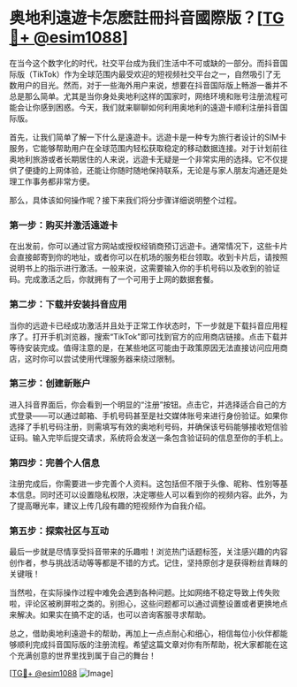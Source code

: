 # 奥地利遠遊卡怎麽註冊抖音國際版？[[TG💪+ @esim1088](https://t.me/s/esim1088)]

在当今这个数字化的时代，社交平台成为我们生活中不可或缺的一部分。而抖音国际版（TikTok）作为全球范围内最受欢迎的短视频社交平台之一，自然吸引了无数用户的目光。然而，对于一些海外用户来说，想要在抖音国际版上畅游一番并不总是那么简单。尤其是当你身处奥地利这样的国家时，网络环境和账号注册流程可能会让你感到困惑。今天，我们就来聊聊如何利用奥地利的遠遊卡顺利注册抖音国际版。

首先，让我们简单了解一下什么是遠遊卡。远遊卡是一种专为旅行者设计的SIM卡服务，它能够帮助用户在全球范围内轻松获取稳定的移动数据连接。对于计划前往奥地利旅游或者长期居住的人来说，远遊卡无疑是一个非常实用的选择。它不仅提供了便捷的上网体验，还能让你随时随地保持联系，无论是与家人朋友沟通还是处理工作事务都非常方便。

那么，具体该如何操作呢？接下来我们将分步骤详细说明整个过程。

### 第一步：购买并激活遠遊卡

在出发前，你可以通过官方网站或授权经销商预订远遊卡。通常情况下，这些卡片会直接邮寄到你的地址，或者你可以在机场的服务柜台领取。收到卡片后，请按照说明书上的指示进行激活。一般来说，这需要输入你的手机号码以及收到的验证码。完成激活之后，你就拥有了一个可用于上网的数据套餐。

### 第二步：下载并安装抖音应用

当你的远遊卡已经成功激活并且处于正常工作状态时，下一步就是下载抖音应用程序了。打开手机浏览器，搜索“TikTok”即可找到官方的应用商店链接。点击下载并等待安装完成。值得注意的是，在某些地区可能由于政策原因无法直接访问应用商店，这时你可以尝试使用代理服务器来绕过限制。

### 第三步：创建新账户

进入抖音界面后，你会看到一个明显的“注册”按钮。点击它，并选择适合自己的方式登录——可以通过邮箱、手机号码甚至是社交媒体账号来进行身份验证。如果你选择了手机号码注册，则需填写有效的奥地利号码，并确保该号码能够接收短信验证码。输入完毕后提交请求，系统将会发送一条包含验证码的信息至你的手机上。

### 第四步：完善个人信息

注册完成后，你需要进一步完善个人资料。这包括但不限于头像、昵称、性别等基本信息。同时还可以设置隐私权限，决定哪些人可以看到你的视频内容。此外，为了提高曝光率，建议上传几段有趣的短视频作为自我介绍。

### 第五步：探索社区与互动

最后一步就是尽情享受抖音带来的乐趣啦！浏览热门话题标签，关注感兴趣的内容创作者，参与挑战活动等等都是不错的方式。记住，坚持原创才是获得粉丝青睐的关键哦！

当然啦，在实际操作过程中难免会遇到各种问题。比如网络不稳定导致上传失败啦，评论区被刷屏啦之类的。别担心，这些问题都可以通过调整设置或者更换地点来解决。如果实在搞不定的话，也可以咨询客服寻求帮助。

总之，借助奥地利遠遊卡的帮助，再加上一点点耐心和细心，相信每位小伙伴都能够顺利完成抖音国际版的注册流程。希望这篇文章对你有所帮助，祝大家都能在这个充满创意的世界里找到属于自己的舞台！

[[TG💪+ @esim1088](https://t.me/s/esim1088) ![Image](https://i.postimg.cc/4NQfJmqS/Snipaste-2025-05-13-00-14-12.png)]